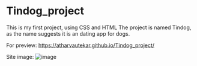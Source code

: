 # Tindog_project
This is my first project, using CSS and HTML
The project is named Tindog, as the name suggests it is an dating app for dogs.

For preview: https://atharvautekar.github.io/Tindog_project/


Site image: 
![image](https://user-images.githubusercontent.com/65060103/123096292-8fcb4b00-d44c-11eb-9dce-8ce1b52f3088.png)
